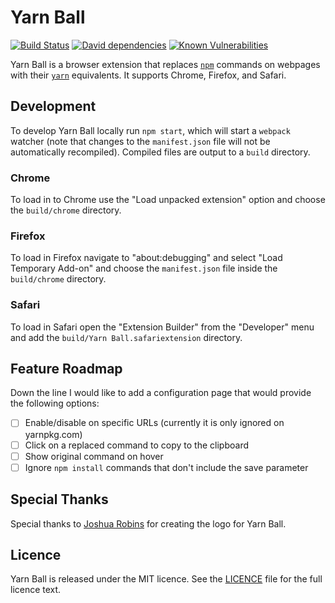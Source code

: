 # Yarn Ball

[![Build Status](https://travis-ci.org/JosephDuffy/Yarn-Ball.svg)](https://travis-ci.org/JosephDuffy/Yarn-Ball)
[![David dependencies](https://david-dm.org/JosephDuffy/yarn-ball.svg)](https://david-dm.org/JosephDuffy/yarn-ball)
[![Known Vulnerabilities](https://snyk.io/test/github/josephduffy/yarn-ball/badge.svg)](https://snyk.io/test/github/josephduffy/yarn-ball)

Yarn Ball is a browser extension that replaces [`npm`](https://www.npmjs.com/) commands on webpages with their [`yarn`](https://yarnpkg.com) equivalents. It supports Chrome, Firefox, and Safari.

## Development

To develop Yarn Ball locally run `npm start`, which will start a `webpack` watcher (note that changes to the `manifest.json` file will not be automatically recompiled). Compiled files are output to a `build` directory.

### Chrome

To load in to Chrome use the "Load unpacked extension" option and choose the `build/chrome` directory.

### Firefox

To load in Firefox navigate to "about:debugging" and select "Load Temporary Add-on" and choose the `manifest.json` file inside the `build/chrome` directory.

### Safari

To load in Safari open the "Extension Builder" from the "Developer" menu and add the `build/Yarn Ball.safariextension` directory.

## Feature Roadmap

Down the line I would like to add a configuration page that would provide the following options:

 - [ ] Enable/disable on specific URLs (currently it is only ignored on yarnpkg.com)
 - [ ] Click on a replaced command to copy to the clipboard
 - [ ] Show original command on hover
 - [ ] Ignore `npm install` commands that don't include the save parameter

## Special Thanks

Special thanks to [Joshua Robins](https://joshuarobins3d.com/) for creating the logo for Yarn Ball.

## Licence

Yarn Ball is released under the MIT licence. See the [LICENCE](LICENCE) file for the full licence text.
